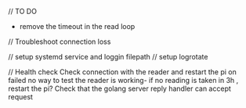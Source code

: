 // TO DO

- remove the timeout in the read loop

// Troubleshoot connection loss

// setup systemd service and loggin filepath
// setup logrotate

// Health check
	Check connection with the reader and restart the pi on failed
		no way to test the reader is working- if no reading is taken in 3h , restart the pi?
	Check that the golang server reply handler can accept request
